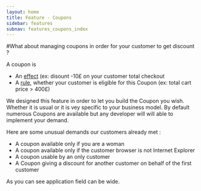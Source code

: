 ```yaml
---
layout: home
title: Feature - Coupons
sidebar: features
subnav: features_coupons_index
---
```


#What about managing coupons in order for your customer to get discount ?

A coupon is

* An [effect](/documentation/features/coupon/effects.html) (ex: disount -10£ on your customer total checkout
* A [rule](/documentation/features/coupon/rules.html), whether your customer is eligible for this Coupon (ex: total cart price > 400£)

We designed this feature in order to let you build the Coupon you wish. Whether it is usual or it is vey specific to your business model.
By default numerous Coupons are available but any developer will will able to implement your demand.

Here are some unusual demands our customers already met :

* A coupon available only if you are a woman
* A coupon available only if the customer browser is not Internet Explorer
* A coupon usable by an only customer
* A Coupon giving a discount for another customer on behalf of the first customer

As you can see application field can be wide.
